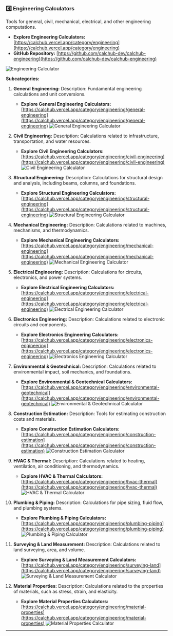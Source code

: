 ### **4️⃣ Engineering Calculators**

Tools for general, civil, mechanical, electrical, and other engineering computations.

*   **Explore Engineering Calculators:** [https://calchub.vercel.app/category/engineering](https://calchub.vercel.app/category/engineering)
*   **GitHub Repository:** [https://github.com/calchub-dev/calchub-engineering](https://github.com/calchub-dev/calchub-engineering)

![Engineering Calculator](https://your-image-url.com/engineering.png)

**Subcategories:**

1.  **General Engineering:**
    Description: Fundamental engineering calculations and unit conversions.
    *   **Explore General Engineering Calculators:** [https://calchub.vercel.app/category/engineering/general-engineering](https://calchub.vercel.app/category/engineering/general-engineering)
    ![General Engineering Calculator](https://your-image-url.com/general.png)

2.  **Civil Engineering:**
    Description: Calculations related to infrastructure, transportation, and water resources.
    *   **Explore Civil Engineering Calculators:** [https://calchub.vercel.app/category/engineering/civil-engineering](https://calchub.vercel.app/category/engineering/civil-engineering)
    ![Civil Engineering Calculator](https://your-image-url.com/civil.png)

3.  **Structural Engineering:**
    Description: Calculations for structural design and analysis, including beams, columns, and foundations.
    *   **Explore Structural Engineering Calculators:** [https://calchub.vercel.app/category/engineering/structural-engineering](https://calchub.vercel.app/category/engineering/structural-engineering)
    ![Structural Engineering Calculator](https://your-image-url.com/structural.png)

4.  **Mechanical Engineering:**
    Description: Calculations related to machines, mechanisms, and thermodynamics.
    *   **Explore Mechanical Engineering Calculators:** [https://calchub.vercel.app/category/engineering/mechanical-engineering](https://calchub.vercel.app/category/engineering/mechanical-engineering)
    ![Mechanical Engineering Calculator](https://your-image-url.com/mechanical.png)

5.  **Electrical Engineering:**
    Description: Calculations for circuits, electronics, and power systems.
    *   **Explore Electrical Engineering Calculators:** [https://calchub.vercel.app/category/engineering/electrical-engineering](https://calchub.vercel.app/category/engineering/electrical-engineering)
    ![Electrical Engineering Calculator](https://your-image-url.com/electrical.png)

6.  **Electronics Engineering:**
    Description: Calculations related to electronic circuits and components.
    *   **Explore Electronics Engineering Calculators:** [https://calchub.vercel.app/category/engineering/electronics-engineering](https://calchub.vercel.app/category/engineering/electronics-engineering)
    ![Electronics Engineering Calculator](https://your-image-url.com/electronics.png)

7.  **Environmental & Geotechnical:**
    Description: Calculations related to environmental impact, soil mechanics, and foundations.
    *   **Explore Environmental & Geotechnical Calculators:** [https://calchub.vercel.app/category/engineering/environmental-geotechnical](https://calchub.vercel.app/category/engineering/environmental-geotechnical)
    ![Environmental & Geotechnical Calculator](https://your-image-url.com/environmental.png)

8.  **Construction Estimation:**
    Description: Tools for estimating construction costs and materials.
    *   **Explore Construction Estimation Calculators:** [https://calchub.vercel.app/category/engineering/construction-estimation](https://calchub.vercel.app/category/engineering/construction-estimation)
    ![Construction Estimation Calculator](https://your-image-url.com/construction.png)

9.  **HVAC & Thermal:**
    Description: Calculations related to heating, ventilation, air conditioning, and thermodynamics.
    *   **Explore HVAC & Thermal Calculators:** [https://calchub.vercel.app/category/engineering/hvac-thermal](https://calchub.vercel.app/category/engineering/hvac-thermal)
    ![HVAC & Thermal Calculator](https://your-image-url.com/hvac.png)

10. **Plumbing & Piping:**
    Description: Calculations for pipe sizing, fluid flow, and plumbing systems.
    *   **Explore Plumbing & Piping Calculators:** [https://calchub.vercel.app/category/engineering/plumbing-piping](https://calchub.vercel.app/category/engineering/plumbing-piping)
    ![Plumbing & Piping Calculator](https://your-image-url.com/plumbing.png)

11. **Surveying & Land Measurement:**
    Description: Calculations related to land surveying, area, and volume.
    *   **Explore Surveying & Land Measurement Calculators:** [https://calchub.vercel.app/category/engineering/surveying-land](https://calchub.vercel.app/category/engineering/surveying-land)
    ![Surveying & Land Measurement Calculator](https://your-image-url.com/surveying.png)

12. **Material Properties:**
    Description: Calculations related to the properties of materials, such as stress, strain, and elasticity.
    *   **Explore Material Properties Calculators:** [https://calchub.vercel.app/category/engineering/material-properties](https://calchub.vercel.app/category/engineering/material-properties)
    ![Material Properties Calculator](https://your-image-url.com/materials.png)

---
